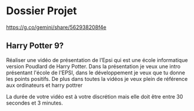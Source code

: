 ﻿# Dossier Projet
https://g.co/gemini/share/562938208f4e

## Harry Potter 9?

Réaliser une vidéo de présentation de l’Epsi qui est une école informatique version Poudlard de Harry Potter. Dans la présentation je veux une intro présentant l'école de l'EPSI, dans le développement je veux que tu donne les points positifs. De plus dans toutes la vidéos je veux plein de référence aux ordinateurs et harry pottrer

La durée de votre vidéo est à votre discrétion mais elle doit être entre 30
secondes et 3 minutes.